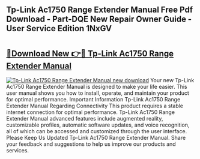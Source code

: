 ## Tp-Link Ac1750 Range Extender Manual Free Pdf Download - Part-DQE New Repair Owner Guide - User Service Edition 1NxGV

# <h2><a href="http://bc98126.oget.top/?id=Tp-Link+Ac1750+Range+Extender+Manual">🔗Download New 👉🔴 Tp-Link Ac1750 Range Extender Manual</a></h2>

[![Tp-Link Ac1750 Range Extender Manual new download](https://i.imgur.com/5g1atiW.png)](http://bc98126.oget.top/?id=Tp-Link+Ac1750+Range+Extender+Manual)
Your new Tp-Link Ac1750 Range Extender Manual is designed to make your life easier. This user manual shows you how to install, operate, and maintain your product for optimal performance. Important Information Tp-Link Ac1750 Range Extender Manual Regarding Connectivity This product requires a stable internet connection for optimal performance. Tp-Link Ac1750 Range Extender Manual advanced features include augmented reality, customizable profiles, automatic software updates, and voice recognition, all of which can be accessed and customized through the user interface. Please Keep Us Updated Tp-Link Ac1750 Range Extender Manual. Share your feedback and suggestions to help us improve our products and services.
